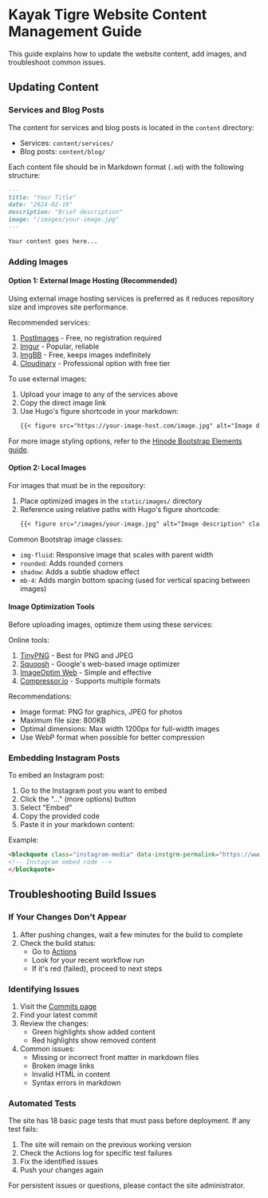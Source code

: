 # Kayak Tigre Website Content Management Guide

This guide explains how to update the website content, add images, and troubleshoot common issues.

## Updating Content

### Services and Blog Posts
The content for services and blog posts is located in the `content` directory:
- Services: `content/services/`
- Blog posts: `content/blog/`

Each content file should be in Markdown format (`.md`) with the following structure:
```markdown
---
title: "Your Title"
date: "2024-02-19"
description: "Brief description"
image: "/images/your-image.jpg"
---

Your content goes here...
```

### Adding Images

#### Option 1: External Image Hosting (Recommended)
Using external image hosting services is preferred as it reduces repository size and improves site performance.

Recommended services:
1. [PostImages](https://postimages.org/) - Free, no registration required
2. [Imgur](https://imgur.com/) - Popular, reliable
3. [ImgBB](https://imgbb.com/) - Free, keeps images indefinitely
4. [Cloudinary](https://cloudinary.com/) - Professional option with free tier

To use external images:
1. Upload your image to any of the services above
2. Copy the direct image link
3. Use Hugo's figure shortcode in your markdown:
   ```markdown
   {{< figure src="https://your-image-host.com/image.jpg" alt="Image description" class="img-fluid rounded shadow mb-4" >}}
   ```

For more image styling options, refer to the [Hinode Bootstrap Elements guide](https://demo.gethinode.com/en/blog/bootstrap-elements/#image).

#### Option 2: Local Images
For images that must be in the repository:
1. Place optimized images in the `static/images/` directory
2. Reference using relative paths with Hugo's figure shortcode:
   ```markdown
   {{< figure src="/images/your-image.jpg" alt="Image description" class="img-fluid rounded shadow mb-4" >}}
   ```

Common Bootstrap image classes:
- `img-fluid`: Responsive image that scales with parent width
- `rounded`: Adds rounded corners
- `shadow`: Adds a subtle shadow effect
- `mb-4`: Adds margin bottom spacing (used for vertical spacing between images)

#### Image Optimization Tools
Before uploading images, optimize them using these services:

Online tools:
1. [TinyPNG](https://tinypng.com/) - Best for PNG and JPEG
2. [Squoosh](https://squoosh.app/) - Google's web-based image optimizer
3. [ImageOptim Web](https://imageoptim.com/online) - Simple and effective
4. [Compressor.io](https://compressor.io/) - Supports multiple formats

Recommendations:
- Image format: PNG for graphics, JPEG for photos
- Maximum file size: 800KB
- Optimal dimensions: Max width 1200px for full-width images
- Use WebP format when possible for better compression

### Embedding Instagram Posts
To embed an Instagram post:

1. Go to the Instagram post you want to embed
2. Click the "..." (more options) button
3. Select "Embed"
4. Copy the provided code
5. Paste it in your markdown content:

Example:
```html
<blockquote class="instagram-media" data-instgrm-permalink="https://www.instagram.com/p/EXAMPLE/">
<!-- Instagram embed code -->
</blockquote>
```

## Troubleshooting Build Issues

### If Your Changes Don't Appear
1. After pushing changes, wait a few minutes for the build to complete
2. Check the build status:
   - Go to [Actions](https://github.com/KirillY/kayak-tigre/actions)
   - Look for your recent workflow run
   - If it's red (failed), proceed to next steps

### Identifying Issues
1. Visit the [Commits page](https://github.com/KirillY/kayak-tigre/commits/main)
2. Find your latest commit
3. Review the changes:
   - Green highlights show added content
   - Red highlights show removed content
4. Common issues:
   - Missing or incorrect front matter in markdown files
   - Broken image links
   - Invalid HTML in content
   - Syntax errors in markdown

### Automated Tests
The site has 18 basic page tests that must pass before deployment. If any test fails:
1. The site will remain on the previous working version
2. Check the Actions log for specific test failures
3. Fix the identified issues
4. Push your changes again

For persistent issues or questions, please contact the site administrator.
